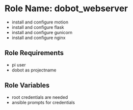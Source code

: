Role Name: dobot_webserver
=========

- install and configure motion
- install and configure flask
- install and configure gunicorn
- install and configure nginx

Role Requirements
--------------

- pi user
- dobot as projectname

Role Variables
--------------

- root credentials are needed
- ansible prompts for credentials
